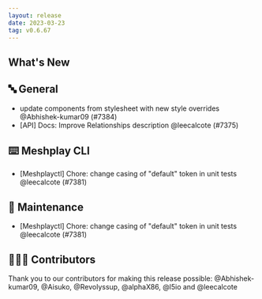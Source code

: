 ```yaml
---
layout: release
date: 2023-03-23
tag: v0.6.67
---
```


## What's New
## 🔤 General
- update components from stylesheet with new style overrides @Abhishek-kumar09 (#7384)
- [API] Docs: Improve Relationships description @leecalcote (#7375)

## ⌨️ Meshplay CLI

- [Meshplayctl] Chore: change casing of "default" token in unit tests @leecalcote (#7381)

## 🧰 Maintenance

- [Meshplayctl] Chore: change casing of "default" token in unit tests @leecalcote (#7381)

## 👨🏽‍💻 Contributors

Thank you to our contributors for making this release possible:
@Abhishek-kumar09, @Aisuko, @Revolyssup, @alphaX86, @l5io and @leecalcote
